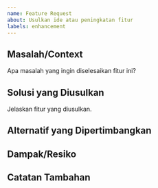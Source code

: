 ```yaml
---
name: Feature Request
about: Usulkan ide atau peningkatan fitur
labels: enhancement
---
```


## Masalah/Context
Apa masalah yang ingin diselesaikan fitur ini?

## Solusi yang Diusulkan
Jelaskan fitur yang diusulkan.

## Alternatif yang Dipertimbangkan

## Dampak/Resiko

## Catatan Tambahan

